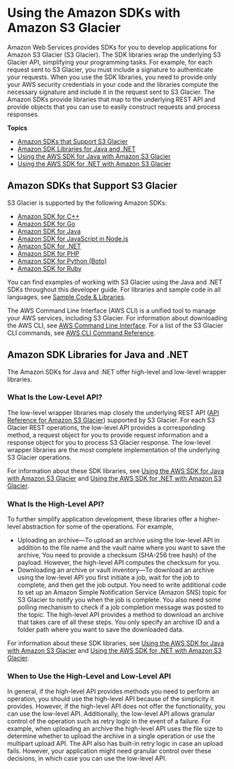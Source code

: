 # Using the Amazon SDKs with Amazon S3 Glacier<a name="using-aws-sdk"></a>

Amazon Web Services provides SDKs for you to develop applications for Amazon S3 Glacier \(S3 Glacier\)\. The SDK libraries wrap the underlying S3 Glacier API, simplifying your programming tasks\. For example, for each request sent to S3 Glacier, you must include a signature to authenticate your requests\. When you use the SDK libraries, you need to provide only your AWS security credentials in your code and the libraries compute the necessary signature and include it in the request sent to S3 Glacier\. The Amazon SDKs provide libraries that map to the underlying REST API and provide objects that you can use to easily construct requests and process responses\. 

**Topics**
+ [Amazon SDKs that Support S3 Glacier](#using-aws-sdk-with-glacier)
+ [Amazon SDK Libraries for Java and \.NET](#java-.net-sdk-libraries)
+ [Using the AWS SDK for Java with Amazon S3 Glacier](using-aws-sdk-for-java.md)
+ [Using the AWS SDK for \.NET with Amazon S3 Glacier](using-aws-sdk-for-dot-net.md)

## Amazon SDKs that Support S3 Glacier<a name="using-aws-sdk-with-glacier"></a>

S3 Glacier is supported by the following Amazon SDKs: 
+ [Amazon SDK for C\+\+](https://aws.amazon.com/sdk-for-cpp/) 
+  [Amazon SDK for Go](https://aws.amazon.com/sdk-for-go/)
+ [Amazon SDK for Java](https://aws.amazon.com/sdk-for-java/) 
+ [Amazon SDK for JavaScript in Node\.js](https://aws.amazon.com/sdk-for-node-js/) 
+ [Amazon SDK for \.NET](https://aws.amazon.com/sdk-for-net/) 
+ [Amazon SDK for PHP](https://aws.amazon.com/sdk-for-php/) 
+ [Amazon SDK for Python \(Boto\)](https://aws.amazon.com/sdk-for-python/) 
+ [Amazon SDK for Ruby](https://aws.amazon.com/sdk-for-ruby/) 

You can find examples of working with S3 Glacier using the Java and \.NET SDKs throughout this developer guide\. For libraries and sample code in all languages, see [Sample Code & Libraries](https://aws.amazon.com/code/)\. 

The AWS Command Line Interface \(AWS CLI\) is a unified tool to manage your AWS services, including S3 Glacier\. For information about downloading the AWS CLI, see [AWS Command Line Interface](https://aws.amazon.com/cli/)\. For a list of the S3 Glacier CLI commands, see [AWS CLI Command Reference](https://docs.aws.amazon.com/cli/latest/reference/glacier/index.html)\. 

## Amazon SDK Libraries for Java and \.NET<a name="java-.net-sdk-libraries"></a>

The Amazon SDKs for Java and \.NET offer high\-level and low\-level wrapper libraries\. 

### What Is the Low\-Level API?<a name="what-is-low-level-api"></a>

The low\-level wrapper libraries map closely the underlying REST API \([API Reference for Amazon S3 Glacier](amazon-glacier-api.md)\) supported by S3 Glacier\. For each S3 Glacier REST operations, the low\-level API provides a corresponding method, a request object for you to provide request information and a response object for you to process S3 Glacier response\. The low\-level wrapper libraries are the most complete implementation of the underlying S3 Glacier operations\. 

For information about these SDK libraries, see [Using the AWS SDK for Java with Amazon S3 Glacier](using-aws-sdk-for-java.md) and [Using the AWS SDK for \.NET with Amazon S3 Glacier](using-aws-sdk-for-dot-net.md)\.

### What Is the High\-Level API?<a name="what-is-high-level-api"></a>

To further simplify application development, these libraries offer a higher\-level abstraction for some of the operations\. For example, 

 
+ Uploading an archive—To upload an archive using the low\-level API in addition to the file name and the vault name where you want to save the archive, You need to provide a checksum \(SHA\-256 tree hash\) of the payload\. However, the high\-level API computes the checksum for you\.
+ Downloading an archive or vault inventory—To download an archive using the low\-level API you first initiate a job, wait for the job to complete, and then get the job output\. You need to write additional code to set up an Amazon Simple Notification Service \(Amazon SNS\) topic for S3 Glacier to notify you when the job is complete\. You also need some polling mechanism to check if a job completion message was posted to the topic\. The high\-level API provides a method to download an archive that takes care of all these steps\. You only specify an archive ID and a folder path where you want to save the downloaded data\. 

For information about these SDK libraries, see [Using the AWS SDK for Java with Amazon S3 Glacier](using-aws-sdk-for-java.md) and [Using the AWS SDK for \.NET with Amazon S3 Glacier](using-aws-sdk-for-dot-net.md)\.

### When to Use the High\-Level and Low\-Level API<a name="when-to-use-high-low-api"></a>

In general, if the high\-level API provides methods you need to perform an operation, you should use the high\-level API because of the simplicity it provides\. However, if the high\-level API does not offer the functionality, you can use the low\-level API\. Additionally, the low\-level API allows granular control of the operation such as retry logic in the event of a failure\. For example, when uploading an archive the high\-level API uses the file size to determine whether to upload the archive in a single operation or use the multipart upload API\. The API also has built\-in retry logic in case an upload fails\. However, your application might need granular control over these decisions, in which case you can use the low\-level API\.